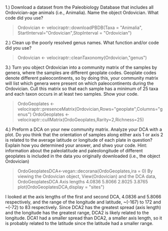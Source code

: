 1.) Download a dataset from the Paleobiology Database that includes all Ordovician-age animals (i.e., Animalia). Name the object Ordovician. What code did you use?

> Ordovician <- velociraptr::downloadPBDB(Taxa = "Animalia", StartInterval="Ordovician",StopInterval = "Ordovician")


2.) Clean up the poorly resolved genus names. What function and/or code did you use?

> Ordovician <- velociraptr::cleanTaxonomy(Ordovician,"genus")

3.) Turn you object Ordovician into a community matrix of the samples by genera, where the samples are different geoplate codes. Geoplate codes denote different paleocontinents, so by doing this, your community matrix will list which genera were present on which paleocontinents during the Ordovician. Cull this matrix so that each sample has a minimum of 25 taxa and each taxon occurs in at least two samples. Show your code.

> OrdoGeoplates <- velociraptr::presenceMatrix(Ordovician,Rows="geoplate",Columns="genus")
> OrdoGeoplates <- velociraptr::cullMatrix(OrdoGeoplates,Rarity=2,Richness=25)

4.) Preform a DCA on your new community matrix. Analyze your DCA with a plot. Do you think that the orientation of samples along either axis 1 or axis 2 is related to the average latitude or longitude of each plate in question? Explain how you determined your answer, and shwo your code. Hint: information about the paleolatitude and paleolongitude of different geoplates is included in the data you originally downloaded (i.e., the object Ordovician)

> OrdoGeoplatesDCA<-vegan::decorana(OrdoGeoplates,ira = 0)
By viewing the Ordovician object,
> View(Ordovician)
and the DCA data,
> OrdoGeoplatesDCA
Axis lengths    4.0836 5.8066 2.8025 3.8765
> plot(OrdoGeoplatesDCA,display = "sites")

I looked at the axis lengths of the first and second DCA, 4.0836 and 5.8066 respectively, and the range of the longitude and latitude, ~(-167) to 172 and ~(-72) to 83 respectively. Since DCA2 has the greatest spread (axis length) and the longitude has the greatest range, DCA2 is likely related to the longitude. DCA1 had a smaller spread than DCA2, a smaller axis length, so it is probably related to the latitude since the latitude had a smaller range.
